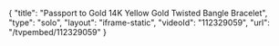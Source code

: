 {
    "title": "Passport to Gold 14K Yellow Gold Twisted Bangle Bracelet",
    "type": "solo",
    "layout": "iframe-static",
    "videoId": "112329059",
    "url": "\/tvpembed\/112329059"
}